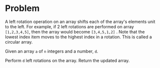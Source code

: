 # Problem
A left rotation operation on an array shifts each of the array's elements  unit to the left. For example, if 2 left rotations are performed on array `[1,2,3,4,5]`, then the array would become `[3,4,5,1,2]` . Note that the lowest index item moves to the highest index in a rotation. This is called a circular array.

Given an array `a` of `n` integers and a number, `d`.

Perform `d` left rotations on the array. Return the updated array.

